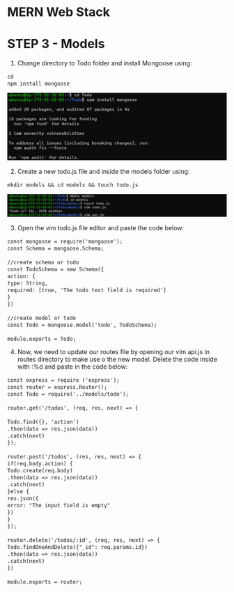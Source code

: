 # MERN Web Stack

# STEP 3 - Models
1.  Change directory to Todo folder and install Mongoose using:

```
cd 
npm install mongoose
```

![img](images/installmongoose.png)

2. Create a new todo.js file and inside the models folder using:

```
mkdir models && cd models && touch todo.js
```

![img](images/vimtodo.png)

3. Open the vim todo.js file editor and paste the code below:

```
const mongoose = require('mongoose');
const Schema = mongoose.Schema;

//create schema or todo
const TodoSchema = new Schema({
action: {
type: String,
required: [true, 'The todo text field is required']
}
})

//create model or todo
const Todo = mongoose.model('todo', TodoSchema);

module.exports = Todo;
```

4. Now, we need to update our routes file by opening our vim api.js in routes directory to make use o the new model. 
Delete the code inside with :%d and paste in the code below:

```
const express = require ('express');
const router = express.Router();
const Todo = require('../models/todo');

router.get('/todos', (req, res, next) => {

Todo.find({}, 'action')
.then(data => res.json(data))
.catch(next)
});

router.post('/todos', (res, res, next) => {
if(req.body.action) {
Todo.create(req.body)
.then(data => res.json(data))
.catch(next)
}else {
res.json({
error: "The input field is empty"
})
}
});

router.delete('/todos/:id', (req, res, next) => {
Todo.findOneAndDelete({"_id": req.params.id})
.then(data => res.json(data))
.catch(next)
})

module.exports = router;
```
